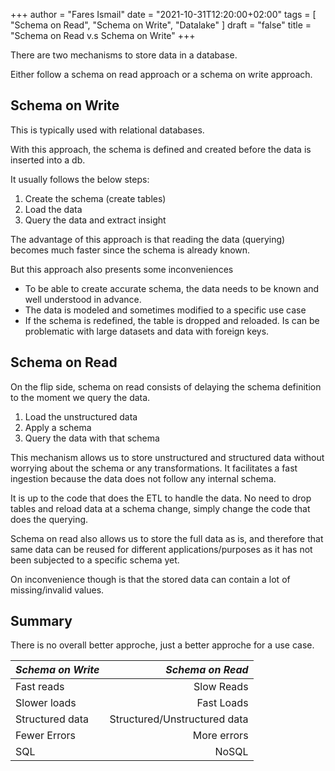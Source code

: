 +++
author = "Fares Ismail"
date = "2021-10-31T12:20:00+02:00"
tags = [
    "Schema on Read",
    "Schema on Write",
    "Datalake"
]
draft = "false"
title = "Schema on Read v.s Schema on Write"
+++

There are two mechanisms to store data in a database.

Either follow a schema on read approach or a schema on write approach.

## Schema on Write

This is typically used with relational databases.

With this approach, the schema is defined and created before the data is inserted into a db.

It usually follows the below steps:

1. Create the schema (create tables)
2. Load the data
3. Query the data and extract insight

The advantage of this approach is that reading the data (querying) becomes much faster since the schema is already known.

But this approach also presents some inconveniences

- To be able to create accurate schema, the data needs to be known and well understood in advance.
- The data is modeled and sometimes modified to a specific use case
- If the schema is redefined, the table is dropped and reloaded. Is can be problematic with large datasets and data with foreign keys.

## Schema on Read

On the flip side, schema on read consists of delaying the schema definition to the moment we query the data.

1. Load the unstructured data
2. Apply a schema
3. Query the data with that schema

This mechanism allows us to store unstructured and structured data without worrying about the schema or any transformations. It facilitates a fast ingestion because the data does not follow any internal schema.

It is up to the code that does the ETL to handle the data. No need to drop tables and reload data at a schema change, simply change the code that does the querying.

Schema on read also allows us to store the full data as is, and therefore that same data can be reused for different applications/purposes as it has not been subjected to a specific schema yet.

On inconvenience though is that the stored data can contain a lot of missing/invalid values.

## Summary

There is no overall better approche, just a better approche for a use case.

|*Schema on Write* | *Schema on Read*             |
|:-----------------|  ---------------------------:|
|Fast reads        | Slow Reads                   |
|Slower loads      | Fast Loads                   |
|Structured data   | Structured/Unstructured data |
|Fewer Errors      | More errors                  |
|SQL               | NoSQL                        |
